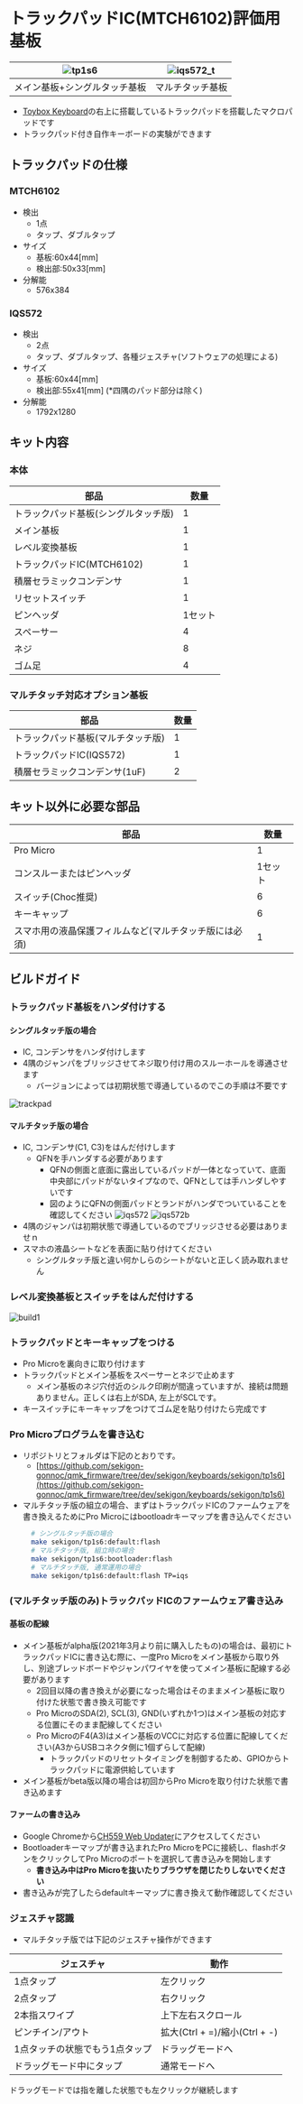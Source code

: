 # トラックパッドIC(MTCH6102)評価用基板

|![tp1s6](img/tp1s6.JPG)|![iqs572_t](img/iqs572_t.jpg)
|-|-|
|メイン基板+シングルタッチ基板|マルチタッチ基板|
- [Toybox Keyboard](https://nogikes.booth.pm/items/2091598)の右上に搭載しているトラックパッドを搭載したマクロパッドです  
- トラックパッド付き自作キーボードの実験ができます

## トラックパッドの仕様
### MTCH6102
- 検出
  - 1点
  - タップ、ダブルタップ
- サイズ
  - 基板:60x44[mm]
  - 検出部:50x33[mm]
- 分解能
    - 576x384

### IQS572
- 検出
  - 2点
  - タップ、ダブルタップ、各種ジェスチャ(ソフトウェアの処理による)
- サイズ
  - 基板:60x44[mm]
  - 検出部:55x41[mm] (*四隅のパッド部分は除く)
- 分解能
    - 1792x1280

## キット内容

### 本体

| 部品                       | 数量    |
| -------------------------- | ------- |
| トラックパッド基板(シングルタッチ版)         | 1       |
| メイン基板                 | 1       |
| レベル変換基板             | 1       |
| トラックパッドIC(MTCH6102) | 1       |
| 積層セラミックコンデンサ   | 1       |
| リセットスイッチ           | 1       |
| ピンヘッダ                 | 1セット |
| スペーサー                 | 4       |
| ネジ                       | 8       |
| ゴム足                     | 4       |

### マルチタッチ対応オプション基板
| 部品                       | 数量    |
| -------------------------- | ------- |
| トラックパッド基板(マルチタッチ版)         | 1       |
| トラックパッドIC(IQS572) | 1       |
| 積層セラミックコンデンサ(1uF)   | 2       |

## キット以外に必要な部品

| 部品                       | 数量    |
| -------------------------- | ------- |
| Pro Micro                  | 1       |
| コンスルーまたはピンヘッダ | 1セット |
| スイッチ(Choc推奨)         | 6       |
| キーキャップ               | 6       |
| スマホ用の液晶保護フィルムなど(マルチタッチ版には必須)               | 1       |

## ビルドガイド

### トラックパッド基板をハンダ付けする
#### シングルタッチ版の場合
- IC, コンデンサをハンダ付けします
- 4隅のジャンパをブリッジさせてネジ取り付け用のスルーホールを導通させます
  - バージョンによっては初期状態で導通しているのでこの手順は不要です

![trackpad](img/trackpad.JPG)

#### マルチタッチ版の場合
- IC, コンデンサ(C1, C3)をはんだ付けします
  - QFNを手ハンダする必要があります
    - QFNの側面と底面に露出しているパッドが一体となっていて、底面中央部にパッドがないタイプなので、QFNとしては手ハンダしやすいです
    - 図のようにQFNの側面パッドとランドがハンダでついていることを確認してください 
    ![iqs572](img/iqs572.jpg)
    ![iqs572b](img/iqs572_b.jpg)
- 4隅のジャンパは初期状態で導通しているのでブリッジさせる必要はありませｎ
- スマホの液晶シートなどを表面に貼り付けてください
  - シングルタッチ版と違い何かしらのシートがないと正しく読み取れません

### レベル変換基板とスイッチをはんだ付けする

![build1](img/build1.JPG)

### トラックパッドとキーキャップをつける
- Pro Microを裏向きに取り付けます
- トラックパッドとメイン基板をスペーサーとネジで止めます
  - メイン基板のネジ穴付近のシルク印刷が間違っていますが、接続は問題ありません。正しくは右上がSDA, 左上がSCLです。
- キースイッチにキーキャップをつけてゴム足を貼り付けたら完成です

### Pro Microプログラムを書き込む
- リポジトリとフォルダは下記のとおりです。
  - [https://github.com/sekigon-gonnoc/qmk_firmware/tree/dev/sekigon/keyboards/sekigon/tp1s6](https://github.com/sekigon-gonnoc/qmk_firmware/tree/dev/sekigon/keyboards/sekigon/tp1s6)
- マルチタッチ版の組立の場合、まずはトラックパッドICのファームウェアを書き換えるためにPro Microにはbootloadrキーマップを書き込んでください
  ```bash
    # シングルタッチ版の場合
    make sekigon/tp1s6:default:flash
    # マルチタッチ版, 組立時の場合
    make sekigon/tp1s6:bootloader:flash
    # マルチタッチ版, 通常運用の場合
    make sekigon/tp1s6:default:flash TP=iqs
  ```

### (マルチタッチ版のみ)トラックパッドICのファームウェア書き込み
#### 基板の配線
- メイン基板がalpha版(2021年3月より前に購入したもの)の場合は、最初にトラックパッドICに書き込む際に、一度Pro Microをメイン基板から取り外し、別途ブレッドボードやジャンパワイヤを使ってメイン基板に配線する必要があります
  - 2回目以降の書き換えが必要になった場合はそのままメイン基板に取り付けた状態で書き換え可能です
  - Pro MicroのSDA(2), SCL(3), GND(いずれか1つ)はメイン基板の対応する位置にそのまま配線してください
  - Pro MicroのF4(A3)はメイン基板のVCCに対応する位置に配線してください(A3からUSBコネクタ側に1個ずらして配線)
    - トラックパッドのリセットタイミングを制御するため、GPIOからトラックパッドに電源供給しています
- メイン基板がbeta版以降の場合は初回からPro Microを取り付けた状態で書き込めます

#### ファームの書き込み
- Google Chromeから[CH559 Web Updater](https://sekigon-gonnoc.github.io/ch559-web-updater/)にアクセスしてください
- Bootloaderキーマップが書き込まれたPro MicroをPCに接続し、flashボタンをクリックしてPro Microのポートを選択して書き込みを開始します
  - **書き込み中はPro Microを抜いたりブラウザを閉じたりしないでください** 
- 書き込みが完了したらdefaultキーマップに書き換えて動作確認してください

### ジェスチャ認識
- マルチタッチ版では下記のジェスチャ操作ができます

 |ジェスチャ|動作|
 |-|-|
 |1点タップ|左クリック|
 |2点タップ|右クリック|
 |2本指スワイプ|上下左右スクロール|
 |ピンチイン/アウト|拡大(Ctrl + =)/縮小(Ctrl + -)|
 |1点タッチの状態でもう1点タップ|ドラッグモードへ|
 |ドラッグモード中にタップ|通常モードへ|

 ドラッグモードでは指を離した状態でも左クリックが継続します
